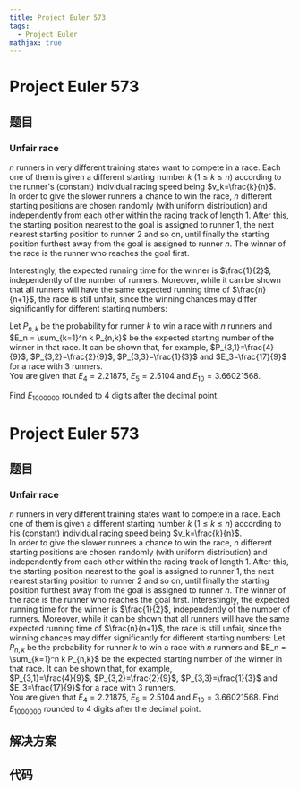 ```yaml
---
title: Project Euler 573
tags:
  - Project Euler
mathjax: true
---
```

<escape><!-- more --></escape>
    
# Project Euler 573
## 题目
### Unfair race

$n$ runners in very different training states want to compete in a race. Each one of them is given a different starting number $k$ $(1\leq k \leq n)$ according to the runner's (constant) individual racing speed being $v_k=\frac{k}{n}$.<br />
In order to give the slower runners a chance to win the race, $n$ different starting positions are chosen randomly (with uniform distribution) and independently from each other within the racing track of length $1$. After this, the starting position nearest to the goal is assigned to runner $1$, the next nearest starting position to runner $2$ and so on, until finally the starting position furthest away from the goal is assigned to runner $n$. The winner of the race is the runner who reaches the goal first.

Interestingly, the expected running time for the winner is $\frac{1}{2}$, independently of the number of runners. Moreover, while it can be shown that all runners will have the same expected running time of $\frac{n}{n+1}$, the race is still unfair, since the winning chances may differ significantly for different starting numbers:

Let $P_{n,k}$ be the probability for runner $k$ to win a race with $n$ runners and $E_n = \sum_{k=1}^n k P_{n,k}$ be the expected starting number of the winner in that race. It can be shown that, for example,
$P_{3,1}=\frac{4}{9}$, $P_{3,2}=\frac{2}{9}$, $P_{3,3}=\frac{1}{3}$ and $E_3=\frac{17}{9}$ for a race with $3$ runners. <br />
You are given that $E_4=2.21875$, $E_5=2.5104$ and $E_{10}=3.66021568$.

Find $E_{1000000}$ rounded to 4 digits after the decimal point.


# Project Euler 573
## 题目
### Unfair race

$n$ runners in very different training states want to compete in a race. Each one of them is given a different starting number $k$ $(1\leq k \leq n)$ according to his (constant) individual racing speed being $v_k=\frac{k}{n}$.<br>In order to give the slower runners a chance to win the race, $n$ different starting positions are chosen randomly (with uniform distribution) and independently from each other within the racing track of length 1. After this, the starting position nearest to the goal is assigned to runner 1, the next nearest starting position to runner 2 and so on, until finally the starting position furthest away from the goal is assigned to runner $n$. The winner of the race is the runner who reaches the goal first.
Interestingly, the expected running time for the winner is $\frac{1}{2}$, independently of the number of runners. Moreover, while it can be shown that all runners will have the same expected running time of $\frac{n}{n+1}$, the race is still unfair, since the winning chances may differ significantly for different starting numbers:
Let $P_{n,k}$ be the probability for runner $k$ to win a race with $n$ runners and $E_n = \sum_{k=1}^n k P_{n,k}$ be the expected starting number of the winner in that race. It can be shown that, for example,<br>$P_{3,1}=\frac{4}{9}$, $P_{3,2}=\frac{2}{9}$, $P_{3,3}=\frac{1}{3}$ and $E_3=\frac{17}{9}$ for a race with 3 runners.<br>You are given that $E_4=2.21875$, $E_5=2.5104$ and $E_{10}=3.66021568$.
Find $E_{1000000}$ rounded to 4 digits after the decimal point.


## 解决方案


## 代码


